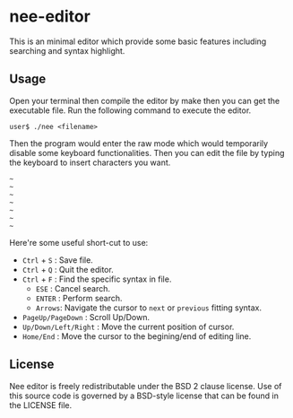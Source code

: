 # nee-editor
This is an minimal editor which provide some basic features including searching and syntax highlight. 


## Usage
Open your terminal then compile the editor by make then you can get the executable file. Run the following command to execute the editor. 
```
user$ ./nee <filename>
```
Then the program would enter the raw mode which would temporarily disable some keyboard functionalities. Then you can edit the file by typing the keyboard to insert characters you want.

```
~
~
~
~
~
~
~
```
Here're some useful short-cut to use:
* `Ctrl` + `S` : Save file.
* `Ctrl` + `Q` : Quit the editor.
* `Ctrl` + `F` : Find the specific syntax in file.
  - `ESE` : Cancel search.
  - `ENTER` : Perform search.
  - `Arrows`: Navigate the cursor to `next` or `previous` fitting syntax.
* `PageUp/PageDown` : Scroll Up/Down.
* `Up/Down/Left/Right` : Move the current position of cursor.
* `Home/End` : Move the cursor to the begining/end of editing line.




## License

Nee editor is freely redistributable under the BSD 2 clause license. Use of
this source code is governed by a BSD-style license that can be found in the
LICENSE file.
